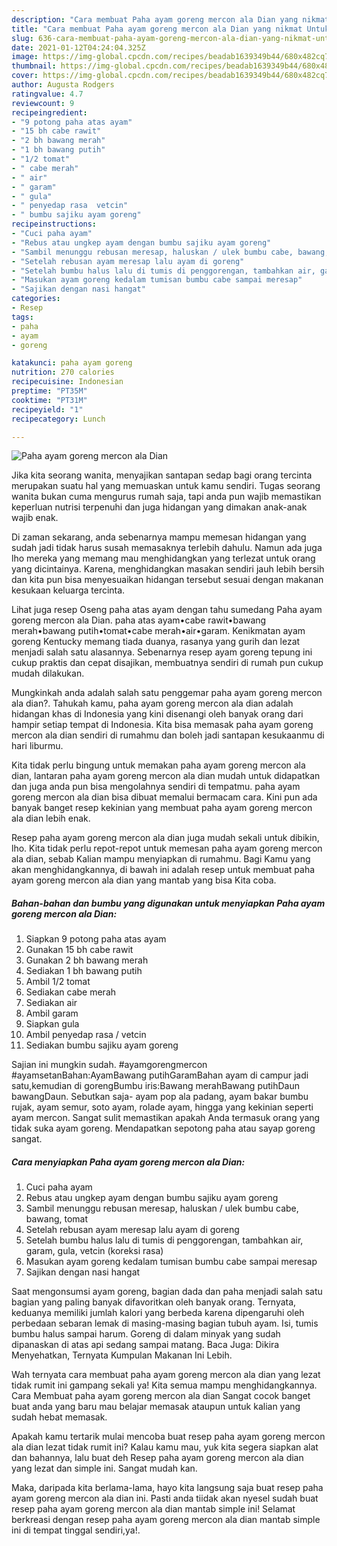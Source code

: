 ```yaml
---
description: "Cara membuat Paha ayam goreng mercon ala Dian yang nikmat Untuk Jualan"
title: "Cara membuat Paha ayam goreng mercon ala Dian yang nikmat Untuk Jualan"
slug: 636-cara-membuat-paha-ayam-goreng-mercon-ala-dian-yang-nikmat-untuk-jualan
date: 2021-01-12T04:24:04.325Z
image: https://img-global.cpcdn.com/recipes/beadab1639349b44/680x482cq70/paha-ayam-goreng-mercon-ala-dian-foto-resep-utama.jpg
thumbnail: https://img-global.cpcdn.com/recipes/beadab1639349b44/680x482cq70/paha-ayam-goreng-mercon-ala-dian-foto-resep-utama.jpg
cover: https://img-global.cpcdn.com/recipes/beadab1639349b44/680x482cq70/paha-ayam-goreng-mercon-ala-dian-foto-resep-utama.jpg
author: Augusta Rodgers
ratingvalue: 4.7
reviewcount: 9
recipeingredient:
- "9 potong paha atas ayam"
- "15 bh cabe rawit"
- "2 bh bawang merah"
- "1 bh bawang putih"
- "1/2 tomat"
- " cabe merah"
- " air"
- " garam"
- " gula"
- " penyedap rasa  vetcin"
- " bumbu sajiku ayam goreng"
recipeinstructions:
- "Cuci paha ayam"
- "Rebus atau ungkep ayam dengan bumbu sajiku ayam goreng"
- "Sambil menunggu rebusan meresap, haluskan / ulek bumbu cabe, bawang, tomat"
- "Setelah rebusan ayam meresap lalu ayam di goreng"
- "Setelah bumbu halus lalu di tumis di penggorengan, tambahkan air, garam, gula, vetcin (koreksi rasa)"
- "Masukan ayam goreng kedalam tumisan bumbu cabe sampai meresap"
- "Sajikan dengan nasi hangat"
categories:
- Resep
tags:
- paha
- ayam
- goreng

katakunci: paha ayam goreng 
nutrition: 270 calories
recipecuisine: Indonesian
preptime: "PT35M"
cooktime: "PT31M"
recipeyield: "1"
recipecategory: Lunch

---
```



![Paha ayam goreng mercon ala Dian](https://img-global.cpcdn.com/recipes/beadab1639349b44/680x482cq70/paha-ayam-goreng-mercon-ala-dian-foto-resep-utama.jpg)

Jika kita seorang wanita, menyajikan santapan sedap bagi orang tercinta merupakan suatu hal yang memuaskan untuk kamu sendiri. Tugas seorang  wanita bukan cuma mengurus rumah saja, tapi anda pun wajib memastikan keperluan nutrisi terpenuhi dan juga hidangan yang dimakan anak-anak wajib enak.

Di zaman  sekarang, anda sebenarnya mampu memesan hidangan yang sudah jadi tidak harus susah memasaknya terlebih dahulu. Namun ada juga lho mereka yang memang mau menghidangkan yang terlezat untuk orang yang dicintainya. Karena, menghidangkan masakan sendiri jauh lebih bersih dan kita pun bisa menyesuaikan hidangan tersebut sesuai dengan makanan kesukaan keluarga tercinta. 

Lihat juga resep Oseng paha atas ayam dengan tahu sumedang Paha ayam goreng mercon ala Dian. paha atas ayam•cabe rawit•bawang merah•bawang putih•tomat•cabe merah•air•garam. Kenikmatan ayam goreng Kentucky memang tiada duanya, rasanya yang gurih dan lezat menjadi salah satu alasannya. Sebenarnya resep ayam goreng tepung ini cukup praktis dan cepat disajikan, membuatnya sendiri di rumah pun cukup mudah dilakukan.

Mungkinkah anda adalah salah satu penggemar paha ayam goreng mercon ala dian?. Tahukah kamu, paha ayam goreng mercon ala dian adalah hidangan khas di Indonesia yang kini disenangi oleh banyak orang dari hampir setiap tempat di Indonesia. Kita bisa memasak paha ayam goreng mercon ala dian sendiri di rumahmu dan boleh jadi santapan kesukaanmu di hari liburmu.

Kita tidak perlu bingung untuk memakan paha ayam goreng mercon ala dian, lantaran paha ayam goreng mercon ala dian mudah untuk didapatkan dan juga anda pun bisa mengolahnya sendiri di tempatmu. paha ayam goreng mercon ala dian bisa dibuat memalui bermacam cara. Kini pun ada banyak banget resep kekinian yang membuat paha ayam goreng mercon ala dian lebih enak.

Resep paha ayam goreng mercon ala dian juga mudah sekali untuk dibikin, lho. Kita tidak perlu repot-repot untuk memesan paha ayam goreng mercon ala dian, sebab Kalian mampu menyiapkan di rumahmu. Bagi Kamu yang akan menghidangkannya, di bawah ini adalah resep untuk membuat paha ayam goreng mercon ala dian yang mantab yang bisa Kita coba.

<!--inarticleads1-->

##### Bahan-bahan dan bumbu yang digunakan untuk menyiapkan Paha ayam goreng mercon ala Dian:

1. Siapkan 9 potong paha atas ayam
1. Gunakan 15 bh cabe rawit
1. Gunakan 2 bh bawang merah
1. Sediakan 1 bh bawang putih
1. Ambil 1/2 tomat
1. Sediakan  cabe merah
1. Sediakan  air
1. Ambil  garam
1. Siapkan  gula
1. Ambil  penyedap rasa / vetcin
1. Sediakan  bumbu sajiku ayam goreng


Sajian ini mungkin sudah. #ayamgorengmercon #ayamsetanBahan:AyamBawang putihGaramBahan ayam di campur jadi satu,kemudian di gorengBumbu iris:Bawang merahBawang putihDaun bawangDaun. Sebutkan saja- ayam pop ala padang, ayam bakar bumbu rujak, ayam semur, soto ayam, rolade ayam, hingga yang kekinian seperti ayam mercon. Sangat sulit memastikan apakah Anda termasuk orang yang tidak suka ayam goreng. Mendapatkan sepotong paha atau sayap goreng sangat. 

<!--inarticleads2-->

##### Cara menyiapkan Paha ayam goreng mercon ala Dian:

1. Cuci paha ayam
1. Rebus atau ungkep ayam dengan bumbu sajiku ayam goreng
1. Sambil menunggu rebusan meresap, haluskan / ulek bumbu cabe, bawang, tomat
1. Setelah rebusan ayam meresap lalu ayam di goreng
1. Setelah bumbu halus lalu di tumis di penggorengan, tambahkan air, garam, gula, vetcin (koreksi rasa)
1. Masukan ayam goreng kedalam tumisan bumbu cabe sampai meresap
1. Sajikan dengan nasi hangat


Saat mengonsumsi ayam goreng, bagian dada dan paha menjadi salah satu bagian yang paling banyak difavoritkan oleh banyak orang. Ternyata, keduanya memiliki jumlah kalori yang berbeda karena dipengaruhi oleh perbedaan sebaran lemak di masing-masing bagian tubuh ayam. Isi, tumis bumbu halus sampai harum. Goreng di dalam minyak yang sudah dipanaskan di atas api sedang sampai matang. Baca Juga: Dikira Menyehatkan, Ternyata Kumpulan Makanan Ini Lebih. 

Wah ternyata cara membuat paha ayam goreng mercon ala dian yang lezat tidak rumit ini gampang sekali ya! Kita semua mampu menghidangkannya. Cara Membuat paha ayam goreng mercon ala dian Sangat cocok banget buat anda yang baru mau belajar memasak ataupun untuk kalian yang sudah hebat memasak.

Apakah kamu tertarik mulai mencoba buat resep paha ayam goreng mercon ala dian lezat tidak rumit ini? Kalau kamu mau, yuk kita segera siapkan alat dan bahannya, lalu buat deh Resep paha ayam goreng mercon ala dian yang lezat dan simple ini. Sangat mudah kan. 

Maka, daripada kita berlama-lama, hayo kita langsung saja buat resep paha ayam goreng mercon ala dian ini. Pasti anda tiidak akan nyesel sudah buat resep paha ayam goreng mercon ala dian mantab simple ini! Selamat berkreasi dengan resep paha ayam goreng mercon ala dian mantab simple ini di tempat tinggal sendiri,ya!.

